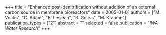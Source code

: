 +++
title = "Enhanced post-denitrification without addition of an external carbon source in membrane bioreactors"
date = 2005-01-01
authors = ["M. Vocks", "C. Adam", "B. Lesjean", "R. Gnirss", "M. Kraume"]
publication_types = ["2"]
abstract = ""
selected = false
publication = "*IWA Water Research*"
+++

